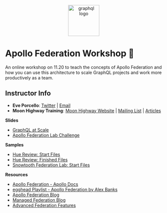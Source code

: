 <p align="center">
<img src="https://upload.wikimedia.org/wikipedia/commons/thumb/1/17/GraphQL_Logo.svg/512px-GraphQL_Logo.svg.png" width="100" alt="graphql logo"/>
</p>

# Apollo Federation Workshop 🚀

An online workshop on 11.20 to teach the concepts of Apollo Federation and how you can use this architecture to scale GraphQL projects and work more productively as a team.

## Instructor Info

- **Eve Porcello**: [Twitter](https://twitter.com/eveporcello) | [Email](mailto:eve@moonhighway.com)
- **Moon Highway Training**: [Moon Highway Website](https://www.moonhighway.com) | [Mailing List](http://bit.ly/moonhighway) | [Articles](https://www.moonhighway.com/articles)

**Slides**

- [GraphQL at Scale](https://slides.com/moonhighway/scale-cube/)
- [Apollo Federation Lab Challenge](https://slides.com/moonhighway/federation-lab)

**Samples**

- [Hue Review: Start Files](https://github.com/graphqlworkshop/hue-review-activity)
- [Hue Review: Finished Files](https://github.com/graphqlworkshop/hue-review-activity/tree/complete)
- [Snowtooth Federation Lab: Start Files](https://github.com/graphqlworkshop/snowtooth-federation-lab)

**Resources**

- [Apollo Federation - Apollo Docs](https://www.apollographql.com/docs/apollo-server/federation/introduction/)
- [egghead Playlist - Apollo Federation by Alex Banks](https://egghead.io/playlists/getting-started-with-apollo-federation-60ad0165)
- [Apollo Federation Blog](https://blog.apollographql.com/apollo-federation-f260cf525d21)
- [Managed Federation Blog](https://blog.apollographql.com/announcing-managed-federation-265c9f0bc88e)
- [Advanced Federation Features](https://www.apollographql.com/docs/apollo-server/federation/advanced-features/)

